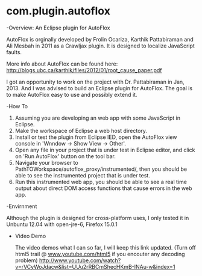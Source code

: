 com.plugin.autoflox
===================



-Overview: An Eclipse plugin for AutoFlox

  AutoFlox is orginally developed by Frolin Ocariza, Karthik Pattabiraman and Ali Mesbah in 2011 as a Crawljax plugin. It is designed to localize JavaScript faults. 

  More info about AutoFlox can be found here:
  http://blogs.ubc.ca/karthik/files/2012/01/root_cause_paper.pdf

  I got an opportunity to work on the project with Dr. Pattabiraman in Jan, 2013. And I was advised to build an Eclipse plugin for AutoFlox. The goal is to make AutoFlox easy to use and possibly extend it.




-How To

  1. Assuming you are developing an web app with some JavaScript in Eclipse.
  2. Make the workspace of Eclipse a web host directory. 
  3. Install or test the plugin from Eclipse IED, open the AutoFlox view console in 'Wnndow -> Show View -> Other'.
  4. Open any file in your project that is under test in Eclipse editor, and click on 'Run AutoFlox' button on the tool bar.
  5. Navigate your browser to PathTOWorkspace/autoflox_proxy/instrumented/, then you should be able to see the instrumented project that is under test. 
  6. Run this instrumented web app, you should be able to see a real time output about direct DOM access functions that cause errors in the web app.




-Envirnment
  
  Although the plugin is designed for cross-platform uses, I only tested it in Unbuntu 12.04 with open-jre-6, Firefox 15.0.1




- Video Demo

  The video demos what I can so far, I will keep this link updated. (Turn off html5 trail @ www.youtube.com/html5 if you encouter any decoding problem)
  http://www.youtube.com/watch?v=rVCyWoJdacw&list=UUu2rRBCmShecHKmB-INAu-w&index=1
